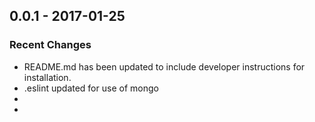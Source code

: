 ## 0.0.1 - 2017-01-25
### Recent Changes
- README.md has been updated to include developer instructions for installation.
- .eslint updated for use of mongo
- 
- 